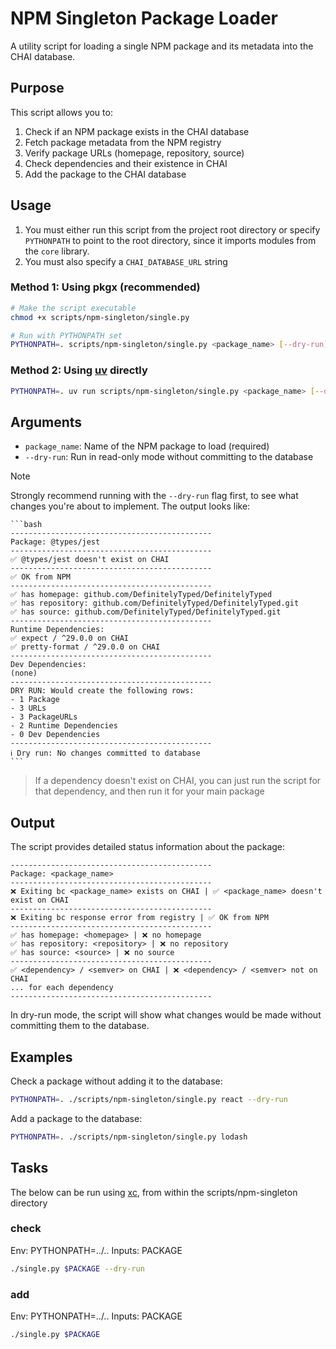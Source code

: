 # NPM Singleton Package Loader

A utility script for loading a single NPM package and its metadata into the CHAI database.

## Purpose

This script allows you to:

1. Check if an NPM package exists in the CHAI database
2. Fetch package metadata from the NPM registry
3. Verify package URLs (homepage, repository, source)
4. Check dependencies and their existence in CHAI
5. Add the package to the CHAI database

## Usage

1. You must either run this script from the project root directory or specify
   `PYTHONPATH` to point to the root directory, since it imports modules from the `core` library.
2. You must also specify a `CHAI_DATABASE_URL` string

### Method 1: Using pkgx (recommended)

```bash
# Make the script executable
chmod +x scripts/npm-singleton/single.py

# Run with PYTHONPATH set
PYTHONPATH=. scripts/npm-singleton/single.py <package_name> [--dry-run]
```

### Method 2: Using [uv](https://github.com/astral-sh/uv) directly

```bash
PYTHONPATH=. uv run scripts/npm-singleton/single.py <package_name> [--dry-run]
```

## Arguments

- `package_name`: Name of the NPM package to load (required)
- `--dry-run`: Run in read-only mode without committing to the database

> [!NOTE]
> Strongly recommend running with the `--dry-run` flag first, to see what changes
> you're about to implement. The output looks like:

    ```bash
    ---------------------------------------------
    Package: @types/jest
    ---------------------------------------------
    ✅ @types/jest doesn't exist on CHAI
    ---------------------------------------------
    ✅ OK from NPM
    ---------------------------------------------
    ✅ has homepage: github.com/DefinitelyTyped/DefinitelyTyped
    ✅ has repository: github.com/DefinitelyTyped/DefinitelyTyped.git
    ✅ has source: github.com/DefinitelyTyped/DefinitelyTyped.git
    ---------------------------------------------
    Runtime Dependencies:
    ✅ expect / ^29.0.0 on CHAI
    ✅ pretty-format / ^29.0.0 on CHAI
    ---------------------------------------------
    Dev Dependencies:
    (none)
    ---------------------------------------------
    DRY RUN: Would create the following rows:
    - 1 Package
    - 3 URLs
    - 3 PackageURLs
    - 2 Runtime Dependencies
    - 0 Dev Dependencies
    ---------------------------------------------
    ℹ️ Dry run: No changes committed to database
    ```

> If a dependency doesn't exist on CHAI, you can just run the script for that
> dependency, and then run it for your main package

## Output

The script provides detailed status information about the package:

```
---------------------------------------------
Package: <package_name>
---------------------------------------------
❌ Exiting bc <package_name> exists on CHAI | ✅ <package_name> doesn't exist on CHAI
---------------------------------------------
❌ Exiting bc response error from registry | ✅ OK from NPM
---------------------------------------------
✅ has homepage: <homepage> | ❌ no homepage
✅ has repository: <repository> | ❌ no repository
✅ has source: <source> | ❌ no source
---------------------------------------------
✅ <dependency> / <semver> on CHAI | ❌ <dependency> / <semver> not on CHAI
... for each dependency
---------------------------------------------
```

In dry-run mode, the script will show what changes would be made without committing them to the database.

## Examples

Check a package without adding it to the database:

```bash
PYTHONPATH=. ./scripts/npm-singleton/single.py react --dry-run
```

Add a package to the database:

```bash
PYTHONPATH=. ./scripts/npm-singleton/single.py lodash
```

## Tasks

The below can be run using [xc](https://xcfile.dev), from within the
scripts/npm-singleton directory

### check

Env: PYTHONPATH=../..
Inputs: PACKAGE

```bash
./single.py $PACKAGE --dry-run
```

### add

Env: PYTHONPATH=../..
Inputs: PACKAGE

```bash
./single.py $PACKAGE
```
